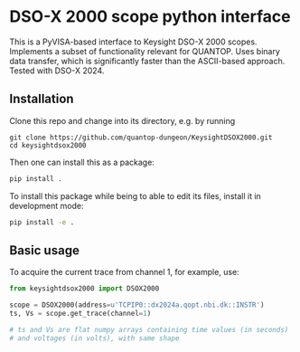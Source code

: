 # DSO-X 2000 scope python interface
This is a PyVISA-based interface to Keysight DSO-X 2000 scopes. Implements a subset of functionality relevant for QUANTOP. Uses binary data transfer, which is significantly faster than the ASCII-based approach. Tested with DSO-X 2024. 

## Installation
Clone this repo and change into its directory, e.g. by running
```
git clone https://github.com/quantop-dungeon/KeysightDSOX2000.git
cd keysightdsox2000
```

Then one can install this as a package:

```bash
pip install .
```

To install this package while being to able to edit its files, install it in development mode:

```bash
pip install -e .
```

## Basic usage
To acquire the current trace from channel 1, for example, use:

```python
from keysightdsox2000 import DSOX2000

scope = DSOX2000(address=u'TCPIP0::dx2024a.qopt.nbi.dk::INSTR')
ts, Vs = scope.get_trace(channel=1)

# ts and Vs are flat numpy arrays containing time values (in seconds)
# and voltages (in volts), with same shape
```
